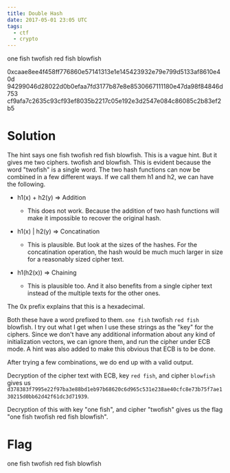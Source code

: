 ```yaml
---
title: Double Hash
date: 2017-05-01 23:05 UTC
tags:
  - ctf 
  - crypto
---
```


one fish twofish red fish blowfish

0xcaae8ee4f458ff776860e57141313e1e145423932e79e799d5133af8610e40d
94299046d28022d0b0efaa7fd3177b87e8e8530667111180e47da98f84846d753
cf9afa7c2635c93cf93ef8035b2217c05e192e3d2547e084c86085c2b83ef2b5


Solution
========

The hint says one fish twofish red fish blowfish. This is a vague hint. But it gives me two ciphers. twofish and blowfish. This is evident because the word "twofish" is a single word. The two hash functions can now be combined in a few different ways. If we call them h1 and h2, we can have the following.

* h1(x) + h2(y) => Addition 
	* This does not work. Because the addition of two hash functions will make it impossible to recover the original hash.

* h1(x) | h2(y) => Concatination
	* This is plausible. But look at the sizes of the hashes. For the concatination operation, the hash would be much much larger in size for a reasonably sized cipher text. 

* h1(h2(x)) => Chaining
	* This is plausible too. And it also benefits from a single cipher text instead of the multiple texts for the other ones.

The 0x prefix explains that this is a hexadecimal.

Both these have a word prefixed to them. `one fish` twofish `red fish` blowfish. I try out what I get when I use these strings as the "key" for the ciphers. Since we don't have any additional information about any kind of initialization vectors, we can ignore them, and run the cipher under ECB mode. A hint was also added to make this obvious that ECB is to be done.

After trying a few combinations, we do end up with a valid output. 

Decryption of the cipher text with ECB, key `red fish`, and cipher `blowfish` gives us `d378383f7995e22f97ba3e88bd1eb97b68620c6d965c531e238ae40cfc8e73b75f7ae130215d0bb62d42f61dc3d71939`.

Decryption of this with key "one fish", and cipher "twofish" gives us the flag "one fish twofish red fish blowfish".

Flag
====
one fish twofish red fish blowfish

